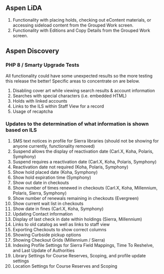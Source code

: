 ## Aspen LiDA
1. Functionality with placing holds, checking out eContent materials, or accessing sideload content from the Grouped Work screen.
2. Functionality with Editions and Copy Details from the Grouped Work screen.

## Aspen Discovery
### PHP 8 / Smarty Upgrade Tests
All functionality could have some unexpected results so the more testing this release the better! Specific areas to concentrate on are below. 
1. Disabling cover art while viewing search results & account information
2. Searches with special characters (i.e. embedded HTML)
3. Holds with linked accounts
4. Links to the ILS within Staff View for a record
5. Usage of recaptcha


### Updates to the determination of what information is shown based on ILS
1. SMS text notices in profile for Sierra libraries (should not be showing for anyone currently, functionality removed)
2. Suspend allows the display of reactivation date (Carl.X, Koha, Polaris, Symphony)
3. Suspend requires a reactivation date (Carl.X, Koha, Polaris, Symphony)
4. Reactivation date not required (Koha, Polaris, Symphony)
5. Show hold placed date (Koha, Symphony)
6. Show hold expiration time (Symphony)
7. Show out date in checkouts
8. Show number of times renewed in checkouts (Carl.X, Koha, Millennium, Polaris, Sierra, Symphony)
9. Show number of renewals remaining in checkouts (Evergreen)
10. Show current wait list in checkouts
11. Show date in fines (Carl.X, Koha, Symphony)
12. Updating Contact information
13. Display of last check in date within holdings (Sierra, Millennium)
14. Links to old catalog as well as links to staff view
15. Exporting Checkouts to show correct columns
16. Showing Curbside pickup options
17. Showing Checkout Grids (Millennium / Sierra)
18. Indexing Profile Settings for Sierra Field Mappings, Time To Reshelve, and Last Update of Authorities
19. Library Settings for Course Reserves, Scoping, and profile update settings
20. Location Settings for Course Reserves and Scoping